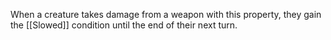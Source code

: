 When a creature takes damage from a weapon with this property, they gain the [[Slowed]] condition until the end of their next turn. 